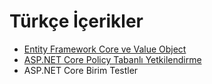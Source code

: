 # Türkçe İçerikler

- [Entity Framework Core ve Value Object](./_pages/ef_core_value_object.md)
- [ASP.NET Core Policy Tabanlı Yetkilendirme](./_pages/asp_net_core_policy_based_auth.md)
- ASP.NET Core Birim Testler

